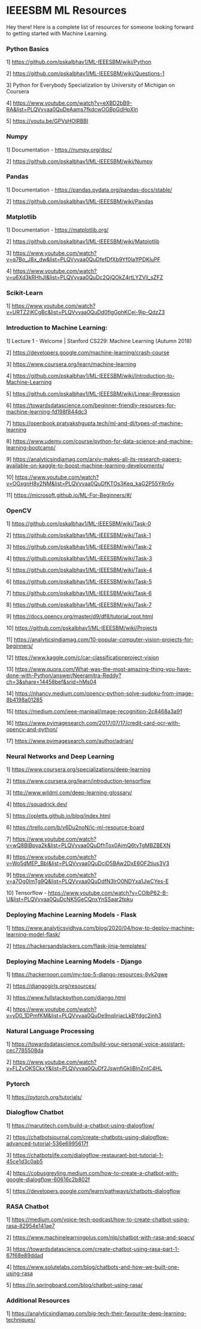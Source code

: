 # IEEESBM ML Resources

Hey there! Here is a complete list of resources for someone looking forward to getting started with Machine Learning.

### Python Basics
1] https://github.com/pskalbhav1/ML-IEEESBM/wiki/Python

2] https://github.com/pskalbhav1/ML-IEEESBM/wiki/Questions-1

3] Python for Everybody Specialization by University of Michigan on Coursera

4] https://www.youtube.com/watch?v=eXBD2bB9-RA&list=PLQVvvaa0QuDeAams7fkdcwOGBpGdHpXln

5] https://youtu.be/GPVsHOlRBBI

### Numpy
1] Documentation - https://numpy.org/doc/

2] https://github.com/pskalbhav1/ML-IEEESBM/wiki/Numpy

### Pandas
1] Documentation - https://pandas.pydata.org/pandas-docs/stable/

2] https://github.com/pskalbhav1/ML-IEEESBM/wiki/Pandas

### Matplotlib
1] Documentation -  https://matplotlib.org/

2] https://github.com/pskalbhav1/ML-IEEESBM/wiki/Matplotlib

3] https://www.youtube.com/watch?v=q7Bo_J8x_dw&list=PLQVvvaa0QuDfefDfXb9Yf0la1fPDKluPF

4] https://www.youtube.com/watch?v=u6Xd3kRHhJI&list=PLQVvvaa0QuDc2QjQOkZ4rtLYZVll_sZFZ

### Scikit-Learn
1] https://www.youtube.com/watch?v=URTZ2jKCgBc&list=PLQVvvaa0QuDd0flgGphKCej-9jp-QdzZ3

### Introduction to Machine Learning:
1] Lecture 1 - Welcome | Stanford CS229: Machine Learning (Autumn 2018)

2] https://developers.google.com/machine-learning/crash-course

3] https://www.coursera.org/learn/machine-learning

4] https://github.com/pskalbhav1/ML-IEEESBM/wiki/Introduction-to-Machine-Learning

5] https://github.com/pskalbhav1/ML-IEEESBM/wiki/Linear-Regression

6] https://towardsdatascience.com/beginner-friendly-resources-for-machine-learning-fd198f844dc3

7] https://openbook.pratyakshgupta.tech/ml-and-dl/types-of-machine-learning

8] https://www.udemy.com/course/python-for-data-science-and-machine-learning-bootcamp/

9] https://analyticsindiamag.com/arxiv-makes-all-its-research-papers-available-on-kaggle-to-boost-machine-learning-developments/

10] https://www.youtube.com/watch?v=OGxgnH8y2NM&list=PLQVvvaa0QuDfKTOs3Keq_kaG2P55YRn5v

11] https://microsoft.github.io/ML-For-Beginners/#/

### OpenCV
1] https://github.com/pskalbhav1/ML-IEEESBM/wiki/Task-0

2] https://github.com/pskalbhav1/ML-IEEESBM/wiki/Task-1

3] https://github.com/pskalbhav1/ML-IEEESBM/wiki/Task-2

4] https://github.com/pskalbhav1/ML-IEEESBM/wiki/Task-3

5] https://github.com/pskalbhav1/ML-IEEESBM/wiki/Task-4

6] https://github.com/pskalbhav1/ML-IEEESBM/wiki/Task-5

7] https://github.com/pskalbhav1/ML-IEEESBM/wiki/Task-6

8] https://github.com/pskalbhav1/ML-IEEESBM/wiki/Task-7

9] https://docs.opencv.org/master/d9/df8/tutorial_root.html

10] https://github.com/pskalbhav1/ML-IEEESBM/wiki/Projects

11] https://analyticsindiamag.com/10-popular-computer-vision-projects-for-beginners/

12] https://www.kaggle.com/c/car-classificationproject-vision

13] https://www.quora.com/What-was-the-most-amazing-thing-you-have-done-with-Python/answer/Neeramitra-Reddy?ch=3&share=14458bef&srid=hMs04

14] https://nhancv.medium.com/opencv-python-solve-sudoku-from-image-8b4198a01285

15] https://medium.com/ieee-manipal/image-recognition-2c8468a3a91

16] https://www.pyimagesearch.com/2017/07/17/credit-card-ocr-with-opencv-and-python/

17] https://www.pyimagesearch.com/author/adrian/

### Neural Networks and Deep Learning
1] https://www.coursera.org/specializations/deep-learning

2] https://www.coursera.org/learn/introduction-tensorflow

3] http://www.wildml.com/deep-learning-glossary/

4] https://squadrick.dev/

5] https://opletts.github.io/blog/index.html

6] https://trello.com/b/v6Du2noN/ic-ml-resource-board

7] https://www.youtube.com/watch?v=wQ8BIBpya2k&list=PLQVvvaa0QuDfhTox0AjmQ6tvTgMBZBEXN

8] https://www.youtube.com/watch?v=Wo5dMEP_BbI&list=PLQVvvaa0QuDcjD5BAw2DxE6OF2tius3V3

9] https://www.youtube.com/watch?v=a7Og0ImTg9Q&list=PLQVvvaa0QuDdfN3lrO0NDYxa1JwCYes-E

10] Tensorflow - https://www.youtube.com/watch?v=COlbP62-B-U&list=PLQVvvaa0QuDcNK5GeCQnxYnSSaar2tpku

### Deploying Machine Learning Models - Flask
1] https://www.analyticsvidhya.com/blog/2020/04/how-to-deploy-machine-learning-model-flask/

2] https://hackersandslackers.com/flask-jinja-templates/

### Deploying Machine Learning Models - Django
1] https://hackernoon.com/my-top-5-django-resources-8yk2gwe

2] https://djangogirls.org/resources/

3] https://www.fullstackpython.com/django.html

4] https://www.youtube.com/watch?v=yD0_1DPmfKM&list=PLQVvvaa0QuDe9nqlirjacLkBYdgc2inh3

### Natural Language Processing
1] https://towardsdatascience.com/build-your-personal-voice-assistant-cec7785508da

2] https://www.youtube.com/watch?v=FLZvOKSCkxY&list=PLQVvvaa0QuDf2JswnfiGkliBInZnIC4HL

### Pytorch
1] https://pytorch.org/tutorials/

### Dialogflow Chatbot
1] https://marutitech.com/build-a-chatbot-using-dialogflow/

2] https://chatbotsjournal.com/create-chatbots-using-dialogflow-advanced-tutorial-536e6995617f

3] https://chatbotslife.com/dialogflow-restaurant-bot-tutorial-1-45ce1d3c0ab5

4] https://cobusgreyling.medium.com/how-to-create-a-chatbot-with-google-dialogflow-60616c2b802f

5] https://developers.google.com/learn/pathways/chatbots-dialogflow

### RASA Chatbot
1] https://medium.com/voice-tech-podcast/how-to-create-chatbot-using-rasa-82954e141ae7

2] https://www.machinelearningplus.com/nlp/chatbot-with-rasa-and-spacy/

3] https://towardsdatascience.com/create-chatbot-using-rasa-part-1-67f68e89ddad

4] https://www.solutelabs.com/blog/chatbots-and-how-we-built-one-using-rasa

5] https://in.springboard.com/blog/chatbot-using-rasa/

### Additional Resources
1] https://analyticsindiamag.com/big-tech-their-favourite-deep-learning-techniques/









